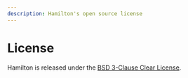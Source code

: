 ```yaml
---
description: Hamilton's open source license
---
```


# License

Hamilton is released under the [BSD 3-Clause Clear License](https://github.com/DAGWorks-Inc/hamilton/blob/main/LICENSE).
